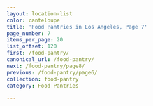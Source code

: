 ```yaml
---
layout: location-list
color: canteloupe
title: 'Food Pantries in Los Angeles, Page 7'
page_number: 7
items_per_page: 20
list_offset: 120
first: /food-pantry/
canonical_url: /food-pantry/
next: /food-pantry/page8/
previous: /food-pantry/page6/
collection: food-pantry
category: Food Pantries

---
```

